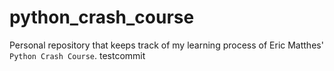# python_crash_course
Personal repository that keeps track of my learning process of Eric Matthes' `Python Crash Course`.
testcommit
